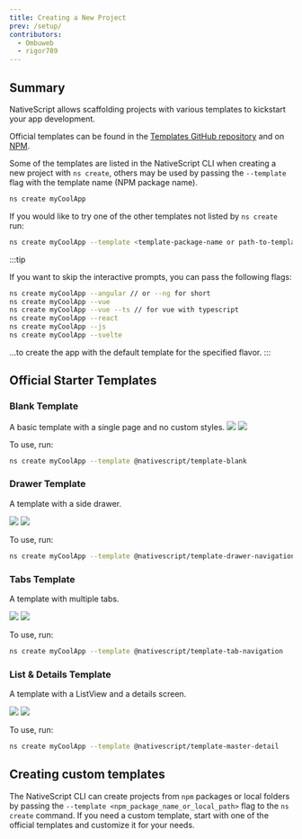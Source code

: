 ```yaml
---
title: Creating a New Project
prev: /setup/
contributors:
  - Ombuweb
  - rigor789
---
```


<!--@include: ../parts/online-playground.md-->

## Summary

NativeScript allows scaffolding projects with various templates to kickstart your app development.

Official templates can be found in the [Templates GitHub repository](https://github.com/NativeScript/nativescript-app-templates/tree/master/packages) and on [NPM](https://www.npmjs.com/search?q=%40nativescript%20template).

Some of the templates are listed in the NativeScript CLI when creating a new project with `ns create`, others may be used by passing the `--template` flag with the template name (NPM package name).

```bash
ns create myCoolApp
```

If you would like to try one of the other templates not listed by `ns create` run:

```bash
ns create myCoolApp --template <template-package-name or path-to-template>
```

:::tip

If you want to skip the interactive prompts, you can pass the following flags:

```bash
ns create myCoolApp --angular // or --ng for short
ns create myCoolApp --vue
ns create myCoolApp --vue --ts // for vue with typescript
ns create myCoolApp --react
ns create myCoolApp --js
ns create myCoolApp --svelte
```

...to create the app with the default template for the specified flavor.
:::

## Official Starter Templates

### Blank Template

A basic template with a single page and no custom styles.
<DeviceFrame type="ios">
<img src="https://raw.githubusercontent.com/NativeScript/nativescript-app-templates/master/packages/template-blank/tools/assets/appTemplate-ios.png">
</DeviceFrame>
<DeviceFrame type="android">
<img src="https://raw.githubusercontent.com/NativeScript/nativescript-app-templates/master/packages/template-blank/tools/assets/appTemplate-android.png">
</DeviceFrame>

To use, run:

```bash
ns create myCoolApp --template @nativescript/template-blank
```

### Drawer Template

A template with a side drawer.

<!-- TODO: make nicer images -->

<DeviceFrame type="ios">
<img src="https://raw.githubusercontent.com/NativeScript/nativescript-app-templates/master/packages/template-drawer-navigation/tools/assets/appTemplate-ios.png">
</DeviceFrame>
<DeviceFrame type="android">
<img src="https://raw.githubusercontent.com/NativeScript/nativescript-app-templates/master/packages/template-drawer-navigation/tools/assets/appTemplate-android.png">
</DeviceFrame>

To use, run:

```bash
ns create myCoolApp --template @nativescript/template-drawer-navigation
```

### Tabs Template

A template with multiple tabs.

<!-- TODO: make nicer images -->

<DeviceFrame type="ios">
<img src="https://raw.githubusercontent.com/NativeScript/nativescript-app-templates/master/packages/template-tab-navigation/tools/assets/appTemplate-ios.png">
</DeviceFrame>
<DeviceFrame type="android">
<img src="https://raw.githubusercontent.com/NativeScript/nativescript-app-templates/master/packages/template-tab-navigation/tools/assets/appTemplate-android.png">
</DeviceFrame>

To use, run:

```bash
ns create myCoolApp --template @nativescript/template-tab-navigation
```

### List & Details Template

A template with a ListView and a details screen.

<DeviceFrame type="ios">
<img src="https://raw.githubusercontent.com/NativeScript/nativescript-app-templates/master/packages/template-master-detail/tools/assets/appTemplate-ios.png">
</DeviceFrame>
<DeviceFrame type="android">
<img src="https://raw.githubusercontent.com/NativeScript/nativescript-app-templates/master/packages/template-master-detail/tools/assets/appTemplate-android.png">
</DeviceFrame>

To use, run:

```bash
ns create myCoolApp --template @nativescript/template-master-detail
```

## Creating custom templates

The NativeScript CLI can create projects from `npm` packages or local folders by passing the `--template <npm_package_name_or_local_path>` flag to the `ns create` command. If you need a custom template, start with one of the official templates and customize it for your needs.
